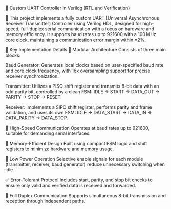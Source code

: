 🧠 Custom UART Controller in Verilog (RTL and Verification)

🚀 This project implements a fully custom UART (Universal Asynchronous Receiver Transmitter) Controller using Verilog HDL, designed for high-speed, full-duplex serial communication with a focus on hardware and memory efficiency. It supports baud rates up to 921600 with a 100 MHz core clock, maintaining a communication error margin within ±2%.

🔑 Key Implementation Details
🧱 Modular Architecture
Consists of three main blocks:

Baud Generator: Generates local clocks based on user-specified baud rate and core clock frequency, with 16x oversampling support for precise receiver synchronization.

Transmitter: Utilizes a PISO shift register and transmits 8-bit data with an odd parity bit, controlled by a clean FSM: IDLE → START → DATA_OUT → PARITY → STOP → RESET.

Receiver: Implements a SIPO shift register, performs parity and frame validation, and uses its own FSM: IDLE → DATA_START → DATA_IN → DATA_PARITY → DATA_STOP.

📶 High-Speed Communication
Operates at baud rates up to 921600, suitable for demanding serial interfaces.

💾 Memory-Efficient Design
Built using compact FSM logic and shift registers to minimize hardware and memory usage.

🔋 Low Power Operation
Selective enable signals for each module (transmitter, receiver, baud generator) reduce unnecessary switching when idle.

✅ Error-Tolerant Protocol
Includes start, parity, and stop bit checks to ensure only valid and verified data is received and forwarded.

🔄 Full Duplex Communication
Supports simultaneous 8-bit transmission and reception through independent paths.